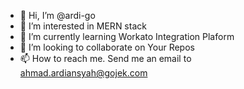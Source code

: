 - 👋 Hi, I’m @ardi-go
- 👀 I’m interested in MERN stack
- 🌱 I’m currently learning Workato Integration Plaform
- 💞️ I’m looking to collaborate on Your Repos
- 📫 How to reach me. Send me an email to ahmad.ardiansyah@gojek.com

<!---
ardi-go/ardi-go is a ✨ special ✨ repository because its `README.md` (this file) appears on your GitHub profile.
You can click the Preview link to take a look at your changes.
--->
